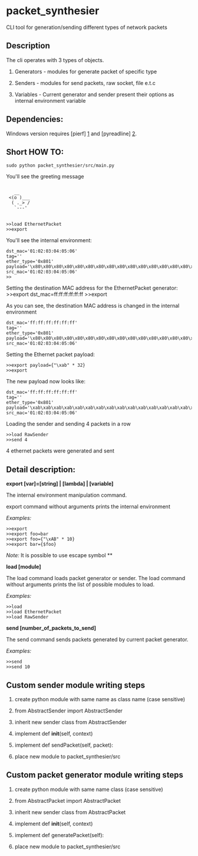 packet_synthesier
=================

CLI tool for generation/sending different types of network packets


Description
-----------

The cli operates with 3 types of objects.
  
1. Generators  - modules for generate packet of specific type

2. Senders     - modules for send packets, raw socket, file e.t.c

3. Variables   - Current generator and sender present their options as internal environment variable

Dependencies:
-------------
Windows version requires [pierf] [1] and [pyreadline] [2].

 [1]: http://sourceforge.net/projects/pierf/
 [2]: http://pypi.python.org/pypi/pyreadline/

Short HOW TO:
-------------

	sudo python packet_synthesier/src/main.py 

You'll see the greeting message
<pre>
<code>
   __
 <(o )___
  ( ._> /  
   `---'   
</code>
</pre>

	>>load EthernetPacket
	>>export

You'll see the internal environment:
  
	dst_mac='01:02:03:04:05:06'
	tag=''
	ether_type='0x801'
	payload='\x80\x80\x80\x80\x80\x80\x80\x80\x80\x80\x80\x80\x80\x80\x80\x80\x80\x80\x80\x80\x80\x80\x80\x80\x80\x80\x80\x80\x80\x80\x80\x80\x80\x80\x80\x80\x80\x80\x80\x80\x80\x80'
	src_mac='01:02:03:04:05:06'
	>>

Setting the destination MAC address for the EthernetPacket generator:
	>>export dst_mac=ff:ff:ff:ff:ff:ff
	>>export

  
As you can see, the destination MAC address is changed in the internal environment

	dst_mac='ff:ff:ff:ff:ff:ff'
	tag=''
	ether_type='0x801'
	payload='\x80\x80\x80\x80\x80\x80\x80\x80\x80\x80\x80\x80\x80\x80\x80\x80\x80\x80\x80\x80\x80\x80\x80\x80\x80\x80\x80\x80\x80\x80\x80\x80\x80\x80\x80\x80\x80\x80\x80\x80\x80\x80'
	src_mac='01:02:03:04:05:06'

Setting the Ethernet packet payload:
  
	>>export payload={"\xab" * 32}
	>>export

The new payload now looks like:

	dst_mac='ff:ff:ff:ff:ff:ff'
	tag=''
	ether_type='0x801'
	payload='\xab\xab\xab\xab\xab\xab\xab\xab\xab\xab\xab\xab\xab\xab\xab\xab\xab\xab\xab\xab\xab\xab\xab\xab\xab\xab\xab\xab\xab\xab\xab\xab'
	src_mac='01:02:03:04:05:06'

Loading the sender and sending 4 packets in a row
  
	>>load RawSender
	>>send 4

4 ethernet packets were generated and sent
  
Detail description:
-------------------

**export [var]=[string] | [lambda] | [variable]**

The internal environment manipulation command.
  
export command without arguments prints the internal environment

*Examples:*
  
	>>export
	>>export foo=bar
	>>export foo={"\xAB" * 10}
	>>export bar={$foo}
  
*Note:* It is possible to use escape symbol *\*
  
**load [module]**
  
The load command loads packet generator or sender. 
The load command without arguments prints the list of possible modules to load.
  
*Examples:*
  
	>>load
	>>load EthernetPacket
	>>load RawSender   

**send [number_of_packets_to_send]**
  
The send command sends packets generated by current packet generator.
  
*Examples:*

	>>send
	>>send 10

Custom sender module writing steps
-----------------------------------

1.	create python module with same name as class name (case sensitive)

2.	from AbstractSender import AbstractSender

3.	inherit  new sender class from AbstractSender

4.	implement  def __init__(self, context)

5.	implement def sendPacket(self, packet):

6.	place new module to packet_synthesier/src


Custom packet generator module writing steps
---------------------------------------------

1. create python module with same name class (case sensitive)
	
2. from AbstractPacket import AbstractPacket

3. inherit  new sender class from AbstractPacket

4. implement  def __init__(self, context)

5. implement def generatePacket(self):

6. place new module to packet_synthesier/src
	

	

